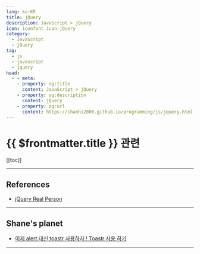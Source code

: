 ```yaml
---
lang: ko-KR
title: jQuery
description: JavaScript > jQuery
icon: iconfont icon-jQuery
category:
  - JavaScript
  - jQuery
tag: 
  - js
  - javascript
  - jquery
head:
  - - meta:
    - property: og:title
      content: JavaScript > jQuery
    - property: og:description
      content: jQuery
    - property: og:url
      content: https://chanhi2000.github.io/programming/js/jquery.html
---
```


# {{ $frontmatter.title }} 관련

[[toc]]

---

## References

- [jQuery Real Person](http://keith-wood.name/realPerson.html)

---

## Shane's planet

- [이제 alert 대신 toastr 사용하자 ! Toastr 사용 하기](https://shanepark.tistory.com/m/132)

---

<TagLinks />
